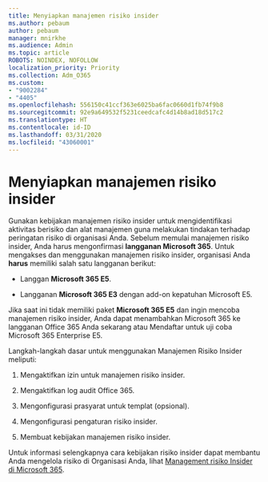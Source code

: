 ```yaml
---
title: Menyiapkan manajemen risiko insider
ms.author: pebaum
author: pebaum
manager: mnirkhe
ms.audience: Admin
ms.topic: article
ROBOTS: NOINDEX, NOFOLLOW
localization_priority: Priority
ms.collection: Adm_O365
ms.custom:
- "9002284"
- "4405"
ms.openlocfilehash: 556150c41ccf363e6025ba6fac0660d1fb74f9b8
ms.sourcegitcommit: 92e9a649532f5231ceedcafc4d14b8ad18d517c2
ms.translationtype: HT
ms.contentlocale: id-ID
ms.lasthandoff: 03/31/2020
ms.locfileid: "43060001"
---
```

# <a name="set-up-insider-risk-management"></a>Menyiapkan manajemen risiko insider

Gunakan kebijakan manajemen risiko insider untuk mengidentifikasi aktivitas berisiko dan alat manajemen guna melakukan tindakan terhadap peringatan risiko di organisasi Anda. Sebelum memulai manajemen risiko insider, Anda harus mengonfirmasi **langganan Microsoft 365**. Untuk mengakses dan menggunakan manajemen risiko insider, organisasi Anda **harus** memiliki salah satu langganan berikut:

- Langgan **Microsoft 365 E5**.

- Langganan **Microsoft 365 E3** dengan add-on kepatuhan Microsoft E5.

Jika saat ini tidak memiliki paket **Microsoft 365 E5** dan ingin mencoba manajemen risiko insider, Anda dapat menambahkan Microsoft 365 ke langganan Office 365 Anda sekarang atau Mendaftar untuk uji coba Microsoft 365 Enterprise E5.

Langkah-langkah dasar untuk menggunakan Manajemen Risiko Insider meliputi:

1. Mengaktifkan izin untuk manajemen risiko insider.

2. Mengaktifkan log audit Office 365.

3. Mengonfigurasi prasyarat untuk templat (opsional).

4. Mengonfigurasi pengaturan risiko insider.

5. Membuat kebijakan manajemen risiko insider.

Untuk informasi selengkapnya cara kebijakan risiko insider dapat membantu Anda mengelola risiko di Organisasi Anda, lihat [Management risiko Insider di Microsoft 365](https://go.microsoft.com/fwlink/?linkid=2123907).
